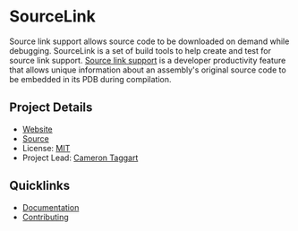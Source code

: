 # SourceLink

 Source link support allows source code to be downloaded on demand while debugging. SourceLink is a set of build tools to help create and test for source link support. [Source link support](https://github.com/dotnet/core/blob/master/Documentation/diagnostics/source_link.md) is a developer productivity feature that allows unique information about an assembly's original source code to be embedded in its PDB during compilation.  

## Project Details

- [Website](https://github.com/ctaggart/SourceLink)
- [Source](https://github.com/ctaggart/SourceLink)
- License: [MIT](https://github.com/ctaggart/SourceLink/blob/master/LICENSE)
- Project Lead: [Cameron Taggart](https://github.com/ctaggart)

## Quicklinks

- [Documentation](https://github.com/ctaggart/SourceLink)
- [Contributing](https://github.com/ctaggart/SourceLink/wiki/Contributing)
